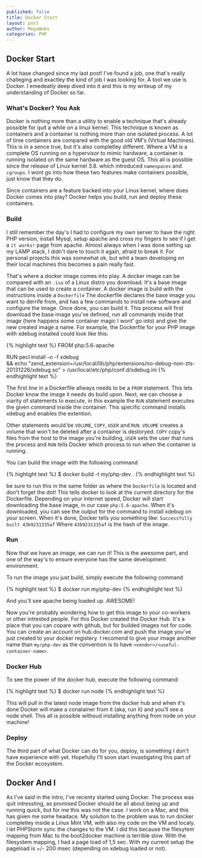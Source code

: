 ```yaml
---
published: false
title: Docker Start
layout: post
author: MegaWubs
categories: PHP
---
```


## Docker Start

A lot hase changed since my last post! I've found a job, one that's really challeging and exactley the kind of job I was looking for. A tool we use is Docker. I emedeatly deep dived into it and this is my writeup of my understanding of Docker so far.

### What's Docker? You Ask
Docker is nothing more than a utility to enable a technique that's already possible for quit a while on a linux kernel. This technique is known as containers and a container is nothing more than one isolated process. A lot of  time containers are compared with the good old VM's (Virtual  Machines). This is in a sence true, but it's also completley different. Where a VM is a complete OS running on a hypervisor to mimic hardware, a container is running isolated on the same hardware as the guest OS. This all is possible since the release of Linux kernel 3.8. which introduced `namespaces` and `cgroups`. I wont go into how these two features make containers possible, just know that they do.

Since containers are a feature backed into your Linux kernel, where does Docker comes into play? Docker helps you build, run and deploy these containers.

### Build
I still remember the day's I had to configure my own server to have the right PHP version, install Mysql, setup apache and cross my fingers to see if I get a `it works!` page from apache. Almost always when I was done setting up my LAMP stack, I didn't dare to touch it again, afraid to break it. For personal projects this was somewhat ok, but whit a team developing on their local machines this becomes a pain really fast.

That's where a docker image comes into play. A docker image can be compared with an `.iso` of a Linux distro you download. It's a base image that can be used to create a container. A docker image is build with the instructions inside a `Dockerfile` The dockerfile declares the base image you want to derrife from, and has a few commands to install new software and configure the image. Once done, you can build it. This process will first download the base image you've defined, run all commands inside that image (here happens some container magic I wont' go into) and give the new created image a name. For example, the Dockerfile for your PHP image with xdebug installed could look like this:


{% highlight text %}
FROM php:5.6-apache

RUN pecl install -o -f xdebug  \
        && echo "zend_extension=/usr/local/lib/php/extensions/no-debug-non-zts-20131226/xdebug.so" > /usr/local/etc/php/conf.d/xdebug.ini
{% endhighlight text %}

The first line in a Dockerfile allways needs to be a `FROM` statement. This lets Docker know the image it needs do build upon. Next, we can choose a viarity of statements to execute, in this example the `RUN` statement executes the given command inside the container. This specific command installs xdebug and enables the extention. 

Other statements would be `VOLUME`, `COPY`, `USER` and `RUN`. `VOLUME` creates a volume that won't be deleted after a container is destoryed. `COPY` copy's files from the host to the image you're building, `USER` sets the user that runs the process and `RUN` tells Docker which process to run when the container is running.

You can build the image with the following command

{% highlight text %}
$ docker build -t my/php-dev .
{% endhighlight text %}

be sure to run this in the same folder as where the `Dockerfile` is located and don't forget the dot! This tells docker to look at the current directory for the Dockerfile.
Depending on your internet speed, Docker will start downloading the base image, in our case `php:5.6-apache`. When it's downloaded, you can see the output for the command to install xdebug on your screen. When it's done, Docker tells you something like: `Successfully built 43b9231335af` Where `43b9231335af` is the hash of the image.

### Run
Now that we have an image, we can run it! This is the awesome part, and one of the way's to ensure everyone has the same development environment.

To run the image you just build, simply execute the following command

{% highlight text %}
$ docker run my/php-dev
{% endhighlight text %}

And you'll see apache being loaded up. AWESOME!

Now you're probably wondering how to get this image to your co-workers or other intrested people. For this Docker created the Docker Hub. It's a place that you can copare with github, but for builded images not for code. You can create an account on hub.docker.com and push the image you've just created to your docker registery. I recomend to give your image another name than `my/php-dev` as the convention is to have `<vendor>/<useful-container-name>`. 

### Docker Hub
To see the power of the docker hub, execute the following command:

{% highlight text %}
$ docker run node
{% endhighlight text %}

This will pull in the latest node image from the docker hub and when it's done Docker will make a conatainer from it (aka, run it) and you'll see a node shell. This all is possible withoud installing anything from node on your machine!

### Deploy
The third part of what Docker can do for you, deploy, is something I don't have experience with yet. Hopefully I'll soon start invastigating this part of the Docker ecosystem.

## Docker And I
As I've said in the intro, I've recenty started using Docker. The process was quit intressting, as promised Docker should be all about being up and running quick, but for me this was not the case. I work on a Mac, and this has given me some headace. My solution to the problem was to run docker completley inside a Linux Mint VM, with also my code on the VM and localy. I let PHPStorm sync the changes to the VM. I did this because the filesytem mapping from Mac to the boot2docker machine is terrible slow. With the filesystem mapping, I had a page load of 1,5 sec. With my current setup the pageload is +/- 200 msec (depending on xdebug loaded or not).

